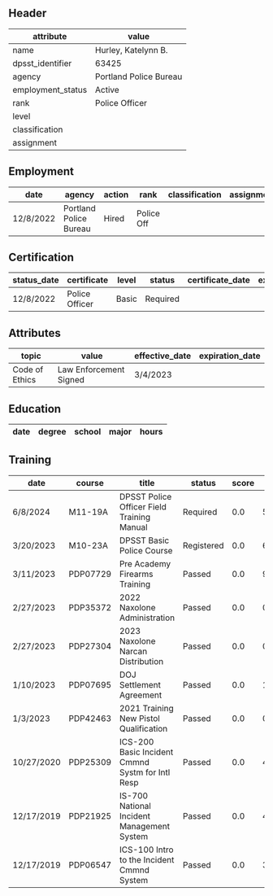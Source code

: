 ## Header
| attribute | value |
| --------- | ----- |
| name | Hurley, Katelynn B. |
| dpsst_identifier | 63425 |
| agency | Portland Police Bureau |
| employment_status | Active |
| rank | Police Officer |
| level |  |
| classification |  |
| assignment |  |
## Employment
| date | agency | action | rank | classification | assignment |
| ---- | ------ | ------ | ---- | -------------- | ---------- |
| 12/8/2022 | Portland Police Bureau | Hired | Police Off |  |  |
## Certification
| status_date | certificate | level | status | certificate_date | expiration_date | probation_date |
| ----------- | ----------- | ----- | ------ | ---------------- | --------------- | -------------- |
| 12/8/2022 | Police Officer | Basic | Required |  |  | 6/8/2024 |
## Attributes
| topic | value | effective_date | expiration_date |
| ----- | ----- | -------------- | --------------- |
| Code of Ethics | Law Enforcement Signed | 3/4/2023 |  |
## Education
| date | degree | school | major | hours |
| ---- | ------ | ------ | ----- | ----- |
## Training
| date | course | title | status | score | hours |
| ---- | ------ | ----- | ------ | ----- | ----- |
| 6/8/2024 | M11-19A | DPSST Police Officer Field Training Manual | Required | 0.0 | 50.00 |
| 3/20/2023 | M10-23A | DPSST Basic Police Course | Registered | 0.0 | 640.00 |
| 3/11/2023 | PDP07729 | Pre Academy Firearms Training | Passed | 0.0 | 9.00 |
| 2/27/2023 | PDP35372 | 2022 Naxolone Administration | Passed | 0.0 | 0.25 |
| 2/27/2023 | PDP27304 | 2023 Naxolone Narcan Distribution | Passed | 0.0 | 0.25 |
| 1/10/2023 | PDP07695 | DOJ Settlement Agreement | Passed | 0.0 | 1.00 |
| 1/3/2023 | PDP42463 | 2021 Training New Pistol Qualification | Passed | 0.0 | 0.25 |
| 10/27/2020 | PDP25309 | ICS-200 Basic Incident Cmmnd Systm for Intl Resp | Passed | 0.0 | 4.00 |
| 12/17/2019 | PDP21925 | IS-700 National Incident Management System | Passed | 0.0 | 4.00 |
| 12/17/2019 | PDP06547 | ICS-100 Intro to the Incident Cmmnd System | Passed | 0.0 | 3.00 |
